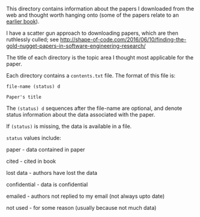 
This directory contains information about the papers I downloaded from the web and thought worth hanging onto (some of the papers relate to an [earlier book](http://knosof.co.uk/cbook/)).

I have a scatter gun approach to downloading papers, which are then ruthlessly culled; see http://shape-of-code.com/2016/06/10/finding-the-gold-nugget-papers-in-software-engineering-research/

The title of each directory is the topic area I thought most applicable for the paper.

Each directory contains a `contents.txt` file.  The format of this file is:

    file-name (status) d

    Paper's title

The `(status) d` sequences after the file-name are optional, and denote status information about the data associated with the paper.

If `(status)` is missing, the data is available in a file.

`status` values include:

paper - data contained in paper

cited - cited in book

lost data - authors have lost the data

confidential - data is confidential

emailed - authors not replied to my email (not always upto date)

not used - for some reason (usually because not much data)
